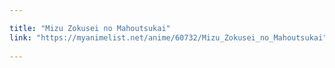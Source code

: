 ```yaml
---

title: "Mizu Zokusei no Mahoutsukai"
link: "https://myanimelist.net/anime/60732/Mizu_Zokusei_no_Mahoutsukai"
  
---
```

